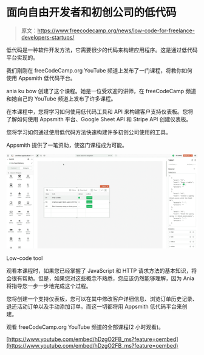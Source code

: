 # 面向自由开发者和初创公司的低代码

> 原文：<https://www.freecodecamp.org/news/low-code-for-freelance-developers-startups/>

低代码是一种软件开发方法，它需要很少的代码来构建应用程序。这是通过低代码平台实现的。

我们刚刚在 freeCodeCamp.org YouTube 频道上发布了一门课程，将教你如何使用 Appsmith 低代码平台。

ania ku bow 创建了这个课程。她是一位受欢迎的讲师，在 freeCodeCamp 频道和她自己的 YouTube 频道上发布了许多课程。

在本课程中，您将学习如何使用低代码工具和 API 来构建客户支持仪表板。您将了解如何使用 Appsmith 平台、Google Sheet API 和 Stripe API 创建仪表板。

您将学习如何通过使用低代码方法快速构建许多初创公司使用的工具。

Appsmith 提供了一笔资助，使这门课程成为可能。

![image-60](img/8287c000cd50edb53eaed79fdbed784f.png)

Low-code tool

观看本课程时，如果您已经掌握了 JavaScript 和 HTTP 请求方法的基本知识，将会很有帮助。但是，如果您对这些概念不熟悉，您应该仍然能够理解，因为 Ania 将指导您一步一步地完成这个过程。

您将创建一个支持仪表板，您可以在其中修改客户详细信息、浏览订单历史记录、退还活动订单以及手动添加订单。而这一切都将用 Appsmith 低代码平台来创建。

观看 freeCodeCamp.org YouTube 频道的全部课程(2 小时观看)。

[https://www.youtube.com/embed/hDzgO2FB_ms?feature=oembed](https://www.youtube.com/embed/hDzgO2FB_ms?feature=oembed)